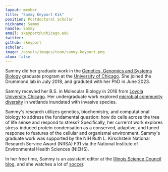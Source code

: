 ```yaml
---
layout: member
title: "Sammy Keyport Kik"
position: Postdoctoral Scholar
nickname: Sammy
handle: Sammy
email: skeyport@uchicago.edu
twitter: 
github: skeyport
scholar: 
image: /assets/images/team/sammy-keyport.png
alum: false
---
```


Sammy did her graduate work in the [Genetics, Genomics and Systems Biology][1] graduate program at the [University of Chicago][2]. She joined the Drummond lab in July 2018, and graduted with her PhD in June 2023. 

Sammy recevied her B.S. in  Molecular Biology in 2016 from [Loyola University Chicago]. Her undergraduate work explored [microbial community diversity] in wetlands inundated with invasive species. 

Sammy's research utilizes genetics, biochemistry, and computational biology to address the fundamental question: how do cells across the tree of life sense and respond to stress? Specifically, her currernt work explores stress-induced protein condensation as a conserved, adaptive, and tuned response to features of the cellular and organismal environment. Sammy's graduate work was supported by the NIH Ruth L. Kirschstein National Research Service Award (NRSA) F31 via the National Institute of Environmental Health Sciences (NIEHS).

In her free time, Sammy is an assistant editor at the [Illinois Science Council blog], and she watches a lot of [soccer]. 


[1]: http://ggsb.uchicago.edu
[2]: http://www.uchicago.edu
[Loyola University Chicago]: https://www.luc.edu/
[microbial community diversity]: https://onlinelibrary.wiley.com/doi/full/10.1111/rec.12859
[Illinois Science Council blog]: https://www.illinoisscience.org/blog/
[soccer]: https://www.arsenal.com/
